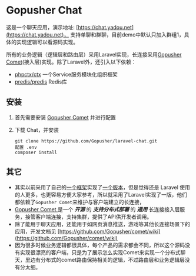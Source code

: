 # Gopusher Chat
这是一个聊天应用，演示地址: [https://chat.yadou.net](https://chat.yadou.net)， 支持单聊和群聊，目前demo中默认只加入群组1，具体的实现逻辑可以看源码实现。

所有的业务逻辑（逻辑层和路由层）采用Laravel实现，长连接采用[Gopusher Comet](https://github.com/Gopusher/comet)(接入层)实现。除了Laravel外，还引入以下依赖：

* [phpctx/ctx](https://github.com/phpctx/ctx) 一个Service服务模块化组织框架
* [predis/predis](https://github.com/nrk/predis) Redis库

## 安装

1. 首先需要安装 [Gopusher Comet](https://github.com/Gopusher/comet) 并进行配置

2. 下载 Chat，并安装

   ```
   git clone https://github.com/Gopusher/laravel-chat.git
   配置 .env
   composer install
   ```

## 其它
* 其实以前采用了自己的[一个框架](https://github.com/tree6bee/)实现了[一个版本](https://github.com/Gopusher/message)，但是觉得还是 Laravel 使用的人更多，也更容易方便大家参考，所以就采用了Laravel实现了一版，他们都依赖了`Gopusher Comet`来维护与客户端建立的长连接，
* [Gopusher Comet ](https://github.com/Gopusher/comet) 是一个 ***开源*** 的 ***支持分布式部署*** 的 ***通用*** 长连接接入层服务，接管客户端连接，支持集群，提供了API供开发者调用。
* 除了能用于聊天应用，还能用于如网页消息推送，游戏等其他长连接场景下的应用，开发文档见 [https://github.com/Gopusher/comet/wiki](https://github.com/Gopusher/comet/wiki)
* 因为很多时候业务逻辑都很具体，每个产品的需求都会不同，所以这个源码没有实现很漂亮的客户端，只是为了展示怎么实现Comet来实现一个分布式聊天，里边有分布式的comet路由保持相关的逻辑，不过路由层和业务逻辑层没有分太细。
